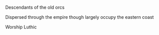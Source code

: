 Descendants of the old orcs

Dispersed through the empire though largely occupy the eastern coast

Worship Luthic